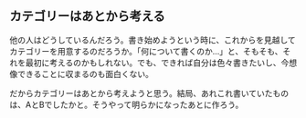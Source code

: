 ## カテゴリーはあとから考える
他の人はどうしているんだろう。書き始めようという時に、これからを見越してカテゴリーを用意するのだろうか。「何について書くのか…」と、そもそも、それを最初に考えるのかもしれない。でも、できれば自分は色々書きたいし、今想像できることに収まるのも面白くない。

だからカテゴリーはあとから考えようと思う。結局、あれこれ書いていたものは、AとBでしたかと。そうやって明らかになったあとに作ろう。